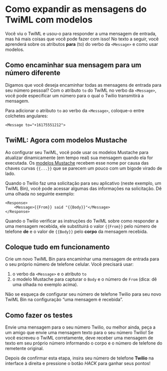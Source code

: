 # Como expandir as mensagens do TwiML com modelos

Você viu o TwiML e usou-o para responder a uma mensagem de entrada, mas há mais coisas que você pode fazer com isso! No texto a seguir, você aprenderá sobre os atributos **para** (to) do verbo da `<Message>` e como usar modelos.

## Como encaminhar sua mensagem para um número diferente

Digamos que você deseja encaminhar todas as mensagens de entrada para seu número pessoal? Com o atributo `to` do TwiML no verbo da `<Message>`, você pode especificar um número para o qual o Twilio transmitirá a mensagem.

Para adicionar o atributo `to` ao verbo da `<Message>`, coloque-o entre colchetes angulares:

```
<Message to="+16175551212">
```

## TwiML: Agora com modelos Mustache

Ao configurar seu TwiML, você pode usar os modelos Mustache para atualizar dinamicamente (em tempo real) sua mensagem quando ela for executada. Os [modelos Mustache](https://mustache.github.io/mustache.5.html) recebem esse nome por causa das chaves curvas `{{...}}` que se parecem um pouco com um bigode virado de lado.

Quando o Twilio faz uma solicitação para seu aplicativo (neste exemplo, um TwiML Bin), você pode acessar algumas das informações na solicitação. Dê uma olhada no seguinte exemplo:

```
<Response>
	<Message>{{From}} said "{{Body}}"</Message>
</Response>
```

Quando o Twilio verificar as instruções do TwiML sobre como responder a uma mensagem recebida, ele substituirá o valor `{{From}}` pelo número de telefone **de** e o valor de `{{Body}}` pelo **corpo** da mensagem recebida.

## Coloque tudo em funcionamento

Crie um novo TwiML Bin para encaminhar uma mensagem de entrada para o seu próprio número de telefone celular. Você precisará usar:

1. o verbo da `<Message>` e o atributo `to`
2. o modelo Mustache para capturar o `Body` e o número de `From` (dica: dê uma olhada no exemplo acima).

Não se esqueça de configurar seu número de telefone Twilio para seu novo TwiML Bin na configuração “uma mensagem é recebida”.

## Como fazer os testes

Envie uma mensagem para o seu número Twilio, ou melhor ainda, peça a um amigo que envie uma mensagem texto para o seu número Twilio! Se você escreveu o TwiML corretamente, deve receber uma mensagem de texto em seu próprio número informando o corpo e o número de telefone do remetente original.

Depois de confirmar esta etapa, insira seu número de telefone **Twilio** na interface à direita e pressione o botão _HACK_ para ganhar seus pontos!